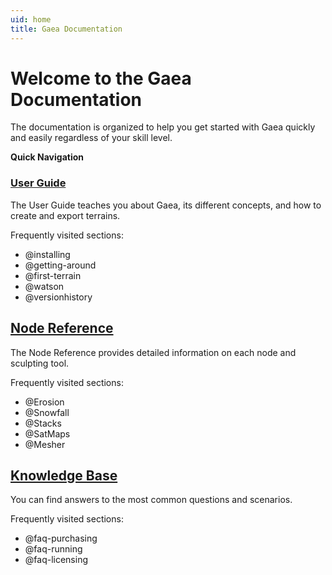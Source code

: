 ```yaml
---
uid: home
title: Gaea Documentation
---
```


# Welcome to the Gaea Documentation

The documentation is organized to help you get started with Gaea quickly and easily regardless of your skill level.

**Quick Navigation**

### [User Guide](/Guide/index.html)

The User Guide teaches you about Gaea, its different concepts, and how to create and export terrains.

Frequently visited sections: 

- @installing
- @getting-around
- @first-terrain
- @watson
- @versionhistory

## [Node Reference](/Reference/index.html)

The Node Reference provides detailed information on each node and sculpting tool.

Frequently visited sections: 

- @Erosion
- @Snowfall
- @Stacks
- @SatMaps
- @Mesher
  
## [Knowledge Base](/KB/index.html)

You can find answers to the most common questions and scenarios.

Frequently visited sections: 

- @faq-purchasing
- @faq-running
- @faq-licensing